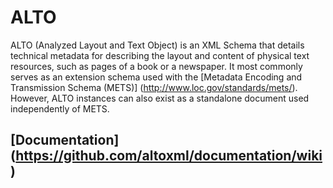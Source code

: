 # ALTO

ALTO (Analyzed Layout and Text Object) is an XML Schema that details technical metadata for describing the layout and content of physical text resources, such as pages of a book or a newspaper. It most commonly serves as an extension schema used with the [Metadata Encoding and Transmission Schema (METS)] (http://www.loc.gov/standards/mets/). However, ALTO instances can also exist as a standalone document used independently of METS.  

## [Documentation] (https://github.com/altoxml/documentation/wiki)
